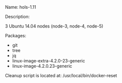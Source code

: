 Name: hols-1.11

Description:

3 Ubuntu 14.04 nodes (node-3, node-4, node-5)

Packages:
  - git
  - tree
  - jq
  - linux-image-extra-4.2.0-23-generic
  - linux-image-4.2.0.23-generic

Cleanup script is located at: /usr/local/bin/docker-reset
